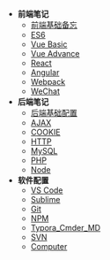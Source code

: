 - **前端笔记**
  - [前端基础备忘](Front_End/Front_End_Basic)
  - [ES6](Front_End/Ecamscript6)
  - [Vue Basic](Front_End/Vue)
  - [Vue Advance](Front_End/Vue-Components)
  - [React](Front_End/React)
  - [Angular](Front_End/Angular)
  - [Webpack](Front_End/Webpack)
  - [WeChat](Front_End/Wechat)
- **后端笔记**
  - [后端基础配置](Back_End/Apache-PHP-MySQL_Configuration)
  - [AJAX](Back_End/AJAX)
  - [COOKIE](Back_End/COOKIE)
  - [HTTP](Back_End/HTTP)
  - [MySQL](Back_End/MySQL)
  - [PHP](Back_End/PHP)
  - [Node](Back_End/NodeJS)
- **软件配置**
  - [VS Code](Config_Document/VS%20Code_config)
  - [Sublime](Config_Document/Sublime_Configuration)
  - [Git](Config_Document/Git_&_GitHub)
  - [NPM](Config_Document/NPM-NVM-CNPM-NRM-YARN)
  - [Typora_Cmder_MD](Config_Document/Typora_Cmder_MD)
  - [SVN](Config_Document/VersionControl_&_SVN)
  - [Computer](Config_Document/Dos%20_%20Sublime_Operate)
